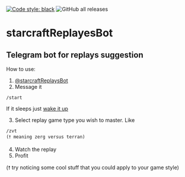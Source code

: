 [![Code style: black](https://img.shields.io/badge/code%20style-black-000000.svg)](https://github.com/psf/black)
![GitHub all releases](https://img.shields.io/github/downloads/awitaminosis/starcraftReplayesBot/total)


# starcraftReplayesBot
Telegram bot for replays suggestion
---
How to use:
1. [@starcraftReplaysBot](http://t.me/starcraftReplaysBot)
2. Message it 
```
/start
```
If it sleeps just [wake it up](https://starcraftreplaysbot.herokuapp.com)

3. Select replay game type you wish to master. Like
```
/zvt
(🠕 meaning zerg versus terran)
```
4. Watch the replay
5. Profit

(🠕 try noticing some cool stuff that you could apply to your game style)
